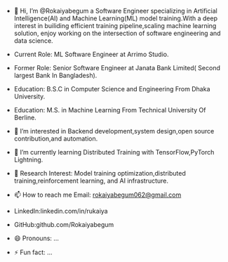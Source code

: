 - 👋 Hi, I’m @Rokaiyabegum a Software Engineer specializing in Artificial Intelligence(AI) and Machine Learning(ML) model training.With a deep interest in builiding efficient training pipeline,scaling machine learning solution, enjoy working on the intersection of software engineering and data science.
- Current Role: ML Software Engineer at Arrimo Studio.
- Former Role: Senior Software Engineer at Janata Bank Limited( Second largest Bank In Bangladesh).


- Education: B.S.C in Computer Science and Engineering From Dhaka University.
- Education: M.S. in Machine Learning From Technical University Of Berline.

- 👀 I’m interested in Backend development,system design,open source contribution,and automation.
- 🌱 I’m currently learning Distributed Training with TensorFlow,PyTorch Lightning.
- 💞️ Research Interest: Model training optimization,distributed training,reinforcement learning, and AI infrastructure.
- 📫 How to reach me Email: rokaiyabegum062@gmail.com
- LinkedIn:linkedin.com/in/rukaiya
- GitHub:github.com/Rokaiyabegum
  
- 😄 Pronouns: ...
- ⚡ Fun fact: ...

<!---
Rokaiyabegum/Rokaiyabegum is a ✨ special ✨ repository because its `README.md` (this file) appears on your GitHub profile.
You can click the Preview link to take a look at your changes.
--->
